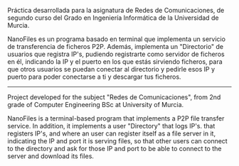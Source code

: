 Práctica desarrollada para la asignatura de Redes de Comunicaciones,
de segundo curso del Grado en Ingeniería Informática de la Universidad de Murcia.

NanoFiles es un programa basado en terminal que implementa un servicio de
transferencia de ficheros P2P. Además, implementa un "Directorio" de usuarios
que registra IP's, pudiendo registrarte como servidor de ficheros en él, indicando
la IP y el puerto en los que estás sirviendo ficheros, para que otros usuarios
se puedan conectar al directorio y pedirle esos IP y puerto para poder conectarse
a ti y descargar tus ficheros.

----------------------------------------------------------------------------------

Project developed for the subject "Redes de Comunicaciones",
from 2nd grade of Computer Engineering BSc at University of Murcia.

NanoFiles is a terminal-based program that implements a P2P file transfer service.
In addition, it implements a user "Directory" that logs IP's. that registers IP's,
and where an user can register itself as a file server in it, indicating the IP and
port it is serving files, so that other users can connect to the directory and ask
for those IP and port to be able to connect to the server and download its files.
